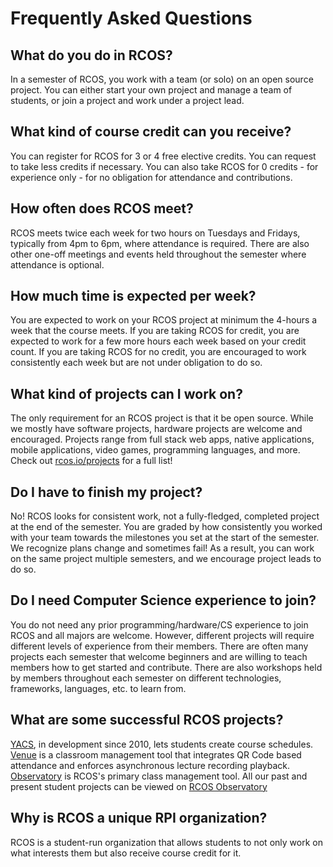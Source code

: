 # Frequently Asked Questions

## What do you do in RCOS?
In a semester of RCOS, you work with a team (or solo) on an open source project. You can either start your own project and manage a team of students, or join a project and work under a project lead.

## What kind of course credit can you receive?
You can register for RCOS for 3 or 4 free elective credits. You can request to take less credits if necessary. You can also take RCOS for 0 credits - for experience only - for no obligation for attendance and contributions.

## How often does RCOS meet?
RCOS meets twice each week for two hours on Tuesdays and Fridays, typically from 4pm to 6pm, where attendance is required. There are also other one-off meetings and events held throughout the semester where attendance is optional.

## How much time is expected per week?
You are expected to work on your RCOS project at minimum the 4-hours a week that the course meets. If you are taking RCOS for credit, you are expected to work for a few more hours each week based on your credit count. If you are taking RCOS for no credit, you are encouraged to work consistently each week but are not under obligation to do so.

## What kind of projects can I work on?
The only requirement for an RCOS project is that it be open source. While we mostly have software projects, hardware projects are welcome and encouraged. Projects range from full stack web apps, native applications, mobile applications, video games, programming languages, and more. Check out [rcos.io/projects](https://rcos.io/projects) for a full list!

## Do I have to finish my project?
No! RCOS looks for consistent work, not a fully-fledged, completed project at the end of the semester. You are graded by how consistently you worked with your team towards the milestones you set at the start of the semester. We recognize plans change and sometimes fail! As a result, you can work on the same project multiple semesters, and we encourage project leads to do so.

## Do I need Computer Science experience to join?
You do not need any prior programming/hardware/CS experience to join RCOS and all majors are welcome. However, different projects will require different levels of experience from their members. There are often many projects each semester that welcome beginners and are willing to teach members how to get started and contribute. There are also workshops held by members throughout each semester on different technologies, frameworks, languages, etc. to learn from.

## What are some successful RCOS projects?
[YACS](https://github.com/YACS-RCOS), in development since 2010, lets students create course schedules. [Venue](https://github.com/TheStopsign/Venue) is a classroom management tool that integrates QR Code based attendance and enforces asynchronous lecture recording playback. [Observatory](https://github.com/observatory-server) is RCOS's primary class management tool. All our past and present student projects can be viewed on [RCOS Observatory](https://rcos.io)

## Why is RCOS a unique RPI organization?
RCOS is a student-run organization that allows students to not only work on what interests them but also receive course credit for it.